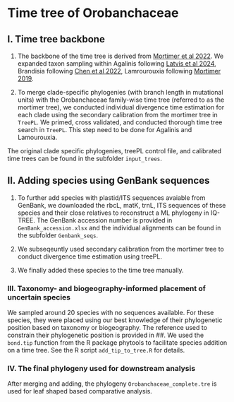 # Time tree of Orobanchaceae

## I. Time tree backbone
1. The backbone of the time tree is derived from [Mortimer et al 2022](https://doi.org/10.1600/036364422X16512564801560). We expanded taxon sampling within Agalinis following [Latvis et al 2024](https://doi.org/10.1600/036364424X17095905880222), Brandisia following [Chen et al 2022](https://doi.org/10.1016/j.pld.2023.03.005), Lamrourouxia following [Mortimer 2019](chrome-extension://efaidnbmnnnibpcajpcglclefindmkaj/https://objects.lib.uidaho.edu/etd/pdf/Mortimer_idaho_0089N_11516.pdf).

2. To merge clade-specific phylogenies (with branch length in mutational units) with the Orobanchaceae family-wise time tree (referred to as the mortimer tree), we conducted individual divergence time estimation for each clade using the secondary calibration from the mortimer tree in `TreePL`. We primed, cross validated, and conducted thorough time tree search in `TreePL`. This step need to be done for Agalinis and Lamourouxia.

The original clade specific phylogenies, treePL control file, and calibrated time trees can be found in the subfolder `input_trees`.

## II. Adding species using GenBank sequences
1. To further add species with plastid/ITS sequences avaiable from GenBank, we downloaded the rbcL, matK, trnL, ITS sequences of these species and their close relatives to reconstruct a ML phylogeny in IQ-TREE. The GenBank accession number is provided in `GenBank_accession.xlsx` and the individual alignments can be found in the subfolder `Genbank_seqs`.

2. We subseqeuntly used secondary calibration from the mortimer tree to conduct divergence time estimation using treePL.

3. We finally added these species to the time tree manually.

### III. Taxonomy- and biogeography-informed placement of uncertain species

We sampled around 20 species with no sequences available. For these species, they were placed using our best knowledge of their phylogenetic position based on taxonomy or biogeography. The reference used to constrain their phylogenetic position is provided in ##. We used the `bond.tip` function from the R package phytools to facilitate species addition on a time tree. See the R script `add_tip_to_tree.R` for details.

### IV. The final phylogeny used for downstream analysis

After merging and adding, the phylogeny `Orobanchaceae_complete.tre` is used for leaf shaped based comparative analysis.
